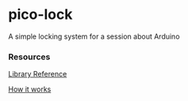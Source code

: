 # pico-lock
A simple locking system for a session about Arduino

### Resources
[Library Reference](https://www.arduino.cc/en/Reference/LiquidCrystal)

[How it works](http://www.microcontrollerboard.com/lcd.html)